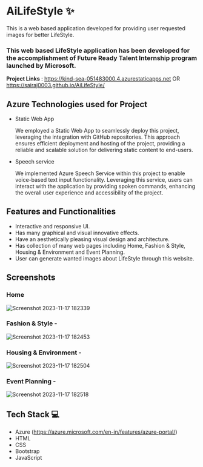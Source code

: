 # AiLifeStyle ✨

This is a web based application developed for providing user requested images for better LifeStyle.

### This web based LifeStyle application has been developed for the accomplishment of Future Ready Talent Internship program launched by Microsoft.


**Project Links** :
https://kind-sea-051483000.4.azurestaticapps.net
                OR
https://sairaj0003.github.io/AiLifeStyle/

## Azure Technologies used for Project

- Static Web App
  
  We employed a Static Web App to seamlessly deploy this project, leveraging the integration with GitHub repositories. This approach ensures efficient deployment and hosting of the project, providing a reliable and scalable solution for delivering static content to end-users.
  
- Speech service
  
  We implemented Azure Speech Service within this project to enable voice-based text input functionality. Leveraging this service, users can interact with the application by providing spoken commands, enhancing the overall user experience and accessibility of the project.
  
## Features and Functionalities

- Interactive and responsive UI.
- Has many graphical and visual innovative effects.
- Have an aesthetically pleasing visual design and architecture.
- Has collection of many web pages including Home, Fashion & Style, Housing & Environment and Event Planning.
- User can generate wanted images about LifeStyle through this website.


## Screenshots

### Home

![Screenshot 2023-11-17 182339](https://github.com/sairaj0003/AiLifeStyle/assets/140234339/3f9958ef-7b6c-4344-a34e-819e98778e9d)

### Fashion & Style -

![Screenshot 2023-11-17 182453](https://github.com/sairaj0003/AiLifeStyle/assets/140234339/52535c03-26d5-4bce-a164-82a319275ece)

### Housing & Environment -

![Screenshot 2023-11-17 182504](https://github.com/sairaj0003/AiLifeStyle/assets/140234339/ab4475b7-8f0f-4476-b845-072460eedda9)

### Event Planning -

![Screenshot 2023-11-17 182518](https://github.com/sairaj0003/AiLifeStyle/assets/140234339/a54f6c42-e428-44e1-8e9e-50c458923a31)


## Tech Stack 💻

- Azure (https://azure.microsoft.com/en-in/features/azure-portal/)
- HTML
- CSS
- Bootstrap
- JavaScript
